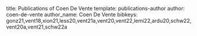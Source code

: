 title: Publications of Coen De Vente
template: publications-author
author: coen-de-vente
author_name: Coen De Vente
bibkeys: gonz21,vent18,xion21,less20,vent21a,vent20,vent22,lemi22,ardu20,schw22,vent20a,vent21,schw22a